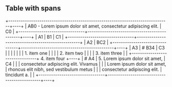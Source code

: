 ## Table with spans

+------------------------------------------------------------------------------+----+
| AB0 - Lorem ipsum dolor sit amet, consectetur adipiscing elit.               | C0 |
+--------------------------------+---------------------------------------------+----+
| A1                             | B1                                          | C1 |
+--------------------------------+--------------------------------------------------+
| A2                             | BC2                                              |
+--------------------------------+---------------------------------------------+----+
| A3                             | # B34                                       | C3 |
|                                |                                             |    |
|                                | 1.  item one                                |    |
|                                | 2.  item two                                |    |
|                                | 3.  item three                              |    |
+--------------------------------+ 4.  item four                               +----+
| # A4                           | 5.  Lorem ipsum dolor sit amet,             | C4 |
|                                |     consectetur adipiscing elit. Vivamus    |    |
| Lorem ipsum dolor sit amet,    |     rhoncus elit nibh, sed vestibulum metus |    |
| consectetur adipiscing elit.   |     tincidunt a.                            |    |
+--------------------------------+---------------------------------------------+----+
